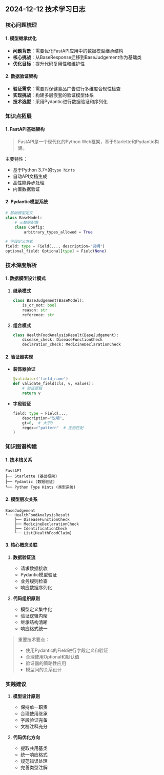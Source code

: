 ## 2024-12-12 技术学习日志

### 核心问题梳理

#### 1. 模型继承优化
- **问题背景**：需要优化FastAPI应用中的数据模型继承结构
- **核心挑战**：从BaseResponse迁移到BaseJudgement作为基础类
- **优化目标**：提升代码复用性和维护性

#### 2. 数据验证架构
- **验证需求**：需要对保健食品广告进行多维度合规性检查
- **实现挑战**：构建多层嵌套的验证模型体系
- **技术选型**：采用Pydantic进行数据验证和序列化

### 知识点拓展

#### 1. FastAPI基础架构
> FastAPI是一个现代化的Python Web框架，基于Starlette和Pydantic构建。

主要特性：
- 基于Python 3.7+的`type hints`
- 自动API文档生成
- 高性能异步处理
- 内置数据验证

#### 2. Pydantic模型系统
```python
# 基础模型定义
class BaseModel:
    # 元数据配置
    class Config:
        arbitrary_types_allowed = True
        
# 字段定义方式
field: type = Field(..., description="说明")
optional_field: Optional[type] = Field(None)
```

### 技术深度解析

#### 1. 数据模型设计模式
1. **继承模式**
   ```python
   class BaseJudgement(BaseModel):
       is_or_not: bool
       reason: str
       reference: str
   ```

2. **组合模式**
   ```python
   class HealthFoodAnalysisResult(BaseJudgement):
       disease_check: DiseaseFunctionCheck
       declaration_check: MedicineDeclarationCheck
   ```

#### 2. 验证器实现
- **装饰器验证**
  ```python
  @validator('field_name')
  def validate_field(cls, v, values):
      # 验证逻辑
      return v
  ```

- **字段验证**
  ```python
  field: type = Field(..., 
      description="说明",
      gt=0,  # 大于0
      regex=r"pattern"  # 正则匹配
  )
  ```

### 知识图谱构建

#### 1. 技术栈关系
```
FastAPI
├── Starlette (基础框架)
├── Pydantic (数据验证)
└── Python Type Hints (类型系统)
```

#### 2. 模型层次关系
```
BaseJudgement
└── HealthFoodAnalysisResult
    ├── DiseaseFunctionCheck
    ├── MedicineDeclarationCheck
    ├── IdentificationCheck
    └── List[HealthFoodClaim]
```

#### 3. 核心概念关联
1. **数据验证流**
   - 请求数据接收
   - Pydantic模型验证
   - 业务规则检查
   - 响应数据序列化

2. **代码组织原则**
   - 模型定义集中化
   - 验证逻辑内聚
   - 继承结构清晰
   - 响应格式统一

> 重要技术要点：
> - 使用Pydantic的Field进行字段定义和验证
> - 合理使用Optional和默认值
> - 验证器的策略性应用
> - 模型间的关系设计

### 实践建议

1. **模型设计原则**
   - 保持单一职责
   - 合理使用继承
   - 字段验证完备
   - 文档注释充分

2. **代码优化方向**
   - 提取共用基类
   - 统一响应格式
   - 规范错误处理
   - 完善类型注解
